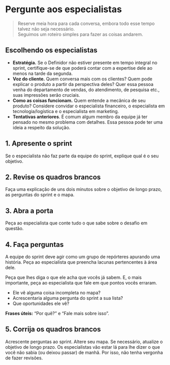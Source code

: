 # Pergunte aos especialistas
> Reserve meia hora para cada conversa, embora todo esse tempo talvez não seja necessário.<br>
> Seguimos um roteiro simples para fazer as coisas andarem.<br>

## Escolhendo os especialistas
- **Estratégia.** Se o Definidor não estiver presente em tempo integral no sprint, certifique-se de que poderá contar com a expertise dele ao menos na tarde da segunda.
- **Voz do cliente.** Quem conversa mais com os clientes? Quem pode explicar o produto a partir da perspectiva deles? Quer essa pessoa venha do departamento de vendas, do atendimento, de pesquisa etc., suas impressões serão cruciais.
- **Como as coisas funcionam.** Quem entende a mecânica de seu produto? Considere convidar o especialista financeiro, o especialista em tecnologia/logística e o especialista em marketing.
- **Tentativas anteriores**. É comum algum membro da equipe já ter pensado no mesmo problema com detalhes. Essa pessoa pode ter uma ideia a respeito da solução.

## 1. Apresente o sprint
Se o especialista não faz parte da equipe do sprint, explique qual é o seu objetivo.

## 2. Revise os quadros brancos
Faça uma explicação de uns dois minutos sobre o objetivo de longo prazo, as perguntas do sprint e o mapa.

## 3. Abra a porta
Peça ao especialista que conte tudo o que sabe sobre o desafio em questão.

## 4. Faça perguntas
A equipe do sprint deve agir como um grupo de repórteres apurando uma história. Peça ao especialista que preencha lacunas pertencentes à área dele.

Peça que lhes diga o que ele acha que vocês já sabem. E, o mais importante, peça ao especialista que fale em que pontos vocês erraram.
- Ele vê alguma coisa incompleta no mapa?
- Acrescentaria alguma pergunta do sprint a sua lista?
- Que oportunidades ele vê?

**Frases úteis:** “Por quê?” e “Fale mais sobre isso”.

## 5. Corrija os quadros brancos
Acrescente perguntas ao sprint. Altere seu mapa. Se necessário, atualize o
objetivo de longo prazo. Os especialistas vão estar lá para lhe dizer o que você
não sabia (ou deixou passar) de manhã. Por isso, não tenha vergonha de fazer
revisões.
